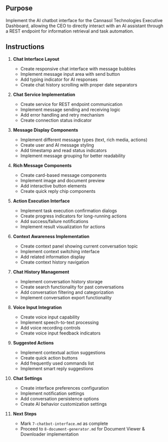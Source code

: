 ## Purpose
Implement the AI chatbot interface for the Cannasol Technologies Executive Dashboard, allowing the CEO to directly interact with an AI assistant through a REST endpoint for information retrieval and task automation.

## Instructions

1. **Chat Interface Layout**
   - Create responsive chat interface with message bubbles
   - Implement message input area with send button
   - Add typing indicator for AI responses
   - Create chat history scrolling with proper date separators

2. **Chat Service Implementation**
   - Create service for REST endpoint communication
   - Implement message sending and receiving logic
   - Add error handling and retry mechanism
   - Create connection status indicator

3. **Message Display Components**
   - Implement different message types (text, rich media, actions)
   - Create user and AI message styling
   - Add timestamp and read status indicators
   - Implement message grouping for better readability

4. **Rich Message Components**
   - Create card-based message components
   - Implement image and document preview
   - Add interactive button elements
   - Create quick reply chip components

5. **Action Execution Interface**
   - Implement task execution confirmation dialogs
   - Create progress indicators for long-running actions
   - Add success/failure notifications
   - Implement result visualization for actions

6. **Context Awareness Implementation**
   - Create context panel showing current conversation topic
   - Implement context switching interface
   - Add related information display
   - Create context history navigation

7. **Chat History Management**
   - Implement conversation history storage
   - Create search functionality for past conversations
   - Add conversation filtering and categorization
   - Implement conversation export functionality

8. **Voice Input Integration**
   - Create voice input capability
   - Implement speech-to-text processing
   - Add voice recording controls
   - Create voice input feedback indicators

9. **Suggested Actions**
   - Implement contextual action suggestions
   - Create quick action buttons
   - Add frequently used commands list
   - Implement smart reply suggestions

10. **Chat Settings**
    - Create interface preferences configuration
    - Implement notification settings
    - Add conversation persistence options
    - Create AI behavior customization settings

11. **Next Steps**
    - Mark `7-chatbot-interface.md` as complete
    - Proceed to `8-document-generator.md` for Document Viewer & Downloader implementation